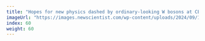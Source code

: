```yaml
---
title: "Hopes for new physics dashed by ordinary-looking W bosons at CERN"
imageUrl: "https://images.newscientist.com/wp-content/uploads/2024/09/17130725/SEI_222025959.jpg?width=788"
index: 60
weight: 60
---
```

